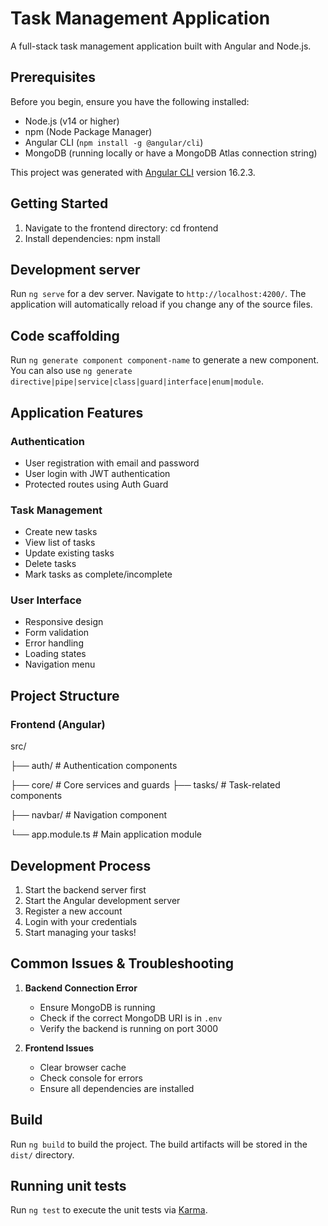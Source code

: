 # Task Management Application

A full-stack task management application built with Angular and Node.js.

## Prerequisites

Before you begin, ensure you have the following installed:
- Node.js (v14 or higher)
- npm (Node Package Manager)
- Angular CLI (`npm install -g @angular/cli`)
- MongoDB (running locally or have a MongoDB Atlas connection string)


This project was generated with [Angular CLI](https://github.com/angular/angular-cli) version 16.2.3.
## Getting Started

1. Navigate to the frontend directory:
 cd frontend
2. Install dependencies:
 npm install

## Development server

Run `ng serve` for a dev server. Navigate to `http://localhost:4200/`. The application will automatically reload if you change any of the source files.

## Code scaffolding

Run `ng generate component component-name` to generate a new component. You can also use `ng generate directive|pipe|service|class|guard|interface|enum|module`.

## Application Features

### Authentication

- User registration with email and password
- User login with JWT authentication
- Protected routes using Auth Guard

### Task Management

- Create new tasks
- View list of tasks
- Update existing tasks
- Delete tasks
- Mark tasks as complete/incomplete

### User Interface

- Responsive design
- Form validation
- Error handling
- Loading states
- Navigation menu

## Project Structure

### Frontend (Angular)

src/

├── auth/           # Authentication components

├── core/           # Core services and guards
├── tasks/          # Task-related components

├── navbar/         # Navigation component

└── app.module.ts   # Main application module

## Development Process

1. Start the backend server first
2. Start the Angular development server
3. Register a new account
4. Login with your credentials
5. Start managing your tasks!

## Common Issues & Troubleshooting

1. **Backend Connection Error**
   - Ensure MongoDB is running
   - Check if the correct MongoDB URI is in `.env`
   - Verify the backend is running on port 3000

2. **Frontend Issues**
   - Clear browser cache
   - Check console for errors
   - Ensure all dependencies are installed


## Build

Run `ng build` to build the project. The build artifacts will be stored in the `dist/` directory.

## Running unit tests

Run `ng test` to execute the unit tests via [Karma](https://karma-runner.github.io).


